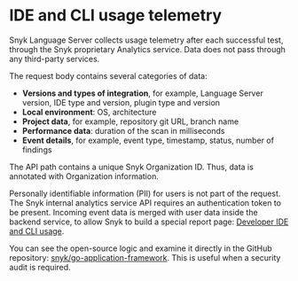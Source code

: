 # IDE and CLI usage telemetry

Snyk Language Server collects usage telemetry after each successful test, through the Snyk proprietary Analytics service. Data does not pass through any third-party services.

The request body contains several categories of data:

* **Versions and types of integration**, for example, Language Server version, IDE type and version, plugin type and version
* **Local environment**: OS, architecture
* **Project data**, for example, repository git URL, branch name
* **Performance data**: duration of the scan in milliseconds
* **Event details**, for example, event type, timestamp, status, number of findings

The API path contains a unique Snyk Organization ID. Thus, data is annotated with Organization information.

Personally identifiable information (PII) for users is not part of the request. The Snyk internal analytics service API requires an authentication token to be present. Incoming event data is merged with user data inside the backend service, to allow Snyk to build a special report page: [Developer IDE and CLI usage](../../../manage-issues/reporting/available-snyk-reports.md#developer-ide-and-cli-usage).

You can see the open-source logic and examine it directly in the GitHub repository: [snyk/go-application-framework](https://github.com/snyk/go-application-framework/blob/main/internal/api/clients/analytics_v20240307.go). This is useful when a security audit is required.

